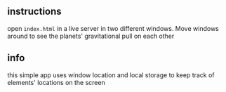 ## instructions
open `index.html` in a live server in two different windows. Move windows around to see the planets' gravitational pull on each other

## info
this simple app uses window location and local storage to keep track of elements' locations on the screen